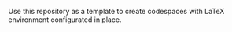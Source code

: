Use this repository as a template to create codespaces with LaTeX environment configurated in place. 
